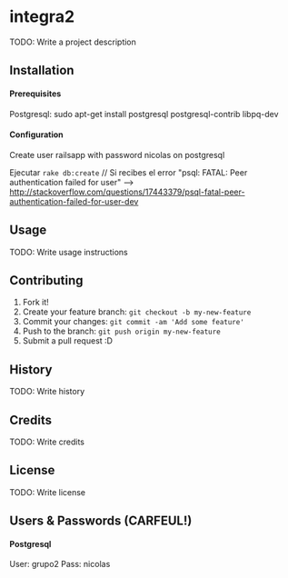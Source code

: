 # integra2
TODO: Write a project description
## Installation
#### Prerequisites
Postgresql: sudo apt-get install postgresql postgresql-contrib libpq-dev

#### Configuration
Create user railsapp with password nicolas on postgresql

Ejecutar `rake db:create` // Si recibes el error "psql: FATAL: Peer authentication failed for user" --> http://stackoverflow.com/questions/17443379/psql-fatal-peer-authentication-failed-for-user-dev

## Usage
TODO: Write usage instructions
## Contributing
1. Fork it!
2. Create your feature branch: `git checkout -b my-new-feature`
3. Commit your changes: `git commit -am 'Add some feature'`
4. Push to the branch: `git push origin my-new-feature`
5. Submit a pull request :D

## History
TODO: Write history
## Credits
TODO: Write credits
## License
TODO: Write license
## Users & Passwords (CARFEUL!)
#### Postgresql
User: grupo2
Pass: nicolas
